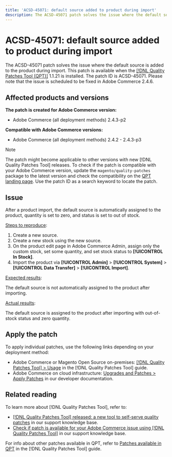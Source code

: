 ```yaml
---
title: 'ACSD-45071: default source added to product during import'
description: The ACSD-45071 patch solves the issue where the default source is added to the product during import. This patch is available when the [[!DNL Quality Patches Tool (QPT)]](/help/announcements/adobe-commerce-announcements/magento-quality-patches-released-new-tool-to-self-serve-quality-patches.md) 1.1.21 is installed. The patch ID is ACSD-45071. Please note that the issue is scheduled to be fixed in Adobe Commerce 2.4.6.
---
```

# ACSD-45071: default source added to product during import

The ACSD-45071 patch solves the issue where the default source is added to the product during import. This patch is available when the [[!DNL Quality Patches Tool (QPT)]](/help/announcements/adobe-commerce-announcements/magento-quality-patches-released-new-tool-to-self-serve-quality-patches.md) 1.1.21 is installed. The patch ID is ACSD-45071. Please note that the issue is scheduled to be fixed in Adobe Commerce 2.4.6.

## Affected products and versions

**The patch is created for Adobe Commerce version:**

* Adobe Commerce (all deployment methods) 2.4.3-p2

**Compatible with Adobe Commerce versions:**

* Adobe Commerce (all deployment methods) 2.4.2 - 2.4.3-p3

>[!NOTE]
>
>The patch might become applicable to other versions with new [!DNL Quality Patches Tool] releases. To check if the patch is compatible with your Adobe Commerce version, update the `magento/quality-patches` package to the latest version and check the compatibility on the [QPT landing page](https://experienceleague.adobe.com/tools/commerce-quality-patches/index.html). Use the patch ID as a search keyword to locate the patch.

## Issue

After a product import, the default source is automatically assigned to the product, quantity is set to zero, and status is set to out of stock.

<u>Steps to reproduce</u>:

1. Create a new source.
1. Create a new stock using the new source.
1. On the product edit page in Adobe Commerce Admin, assign only the custom stock, set some quantity, and set stock status to **[!UICONTROL In Stock]**.
1. Import the product via **[!UICONTROL Admin]** > **[!UICONTROL System]** > **[!UICONTROL Data Transfer]** > **[!UICONTROL Import]**.

<u>Expected results</u>:

The default source is not automatically assigned to the product after importing.

<u>Actual results</u>:

The default source is assigned to the product after importing with out-of-stock status and zero quantity.

## Apply the patch

To apply individual patches, use the following links depending on your deployment method:

* Adobe Commerce or Magento Open Source on-premises: [[!DNL Quality Patches Tool] > Usage](https://experienceleague.adobe.com/docs/commerce-operations/tools/quality-patches-tool/usage.html) in the [!DNL Quality Patches Tool] guide.
* Adobe Commerce on cloud infrastructure: [Upgrades and Patches > Apply Patches](https://devdocs.magento.com/cloud/project/project-patch.html) in our developer documentation.

## Related reading

To learn more about [!DNL Quality Patches Tool], refer to:

* [[!DNL Quality Patches Tool] released: a new tool to self-serve quality patches](/help/announcements/adobe-commerce-announcements/magento-quality-patches-released-new-tool-to-self-serve-quality-patches.md) in our support knowledge base.
* [Check if patch is available for your Adobe Commerce issue using [!DNL Quality Patches Tool]](/help/support-tools/patches-available-in-qpt-tool/check-patch-for-magento-issue-with-magento-quality-patches.md) in our support knowledge base.

For info about other patches available in QPT, refer to [Patches available in QPT](https://experienceleague.adobe.com/tools/commerce-quality-patches/index.html) in the [!DNL Quality Patches Tool] guide.
